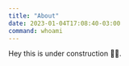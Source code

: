 ```yaml
---
title: "About"
date: 2023-01-04T17:08:40-03:00
command: whoami
---
```


Hey this is under construction 🧑‍🏭.
